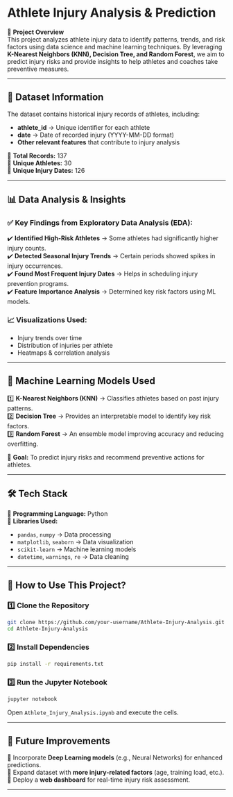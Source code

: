 
# **Athlete Injury Analysis & Prediction**  

📌 **Project Overview**  
This project analyzes athlete injury data to identify patterns, trends, and risk factors using data science and machine learning techniques. By leveraging **K-Nearest Neighbors (KNN), Decision Tree, and Random Forest**, we aim to predict injury risks and provide insights to help athletes and coaches take preventive measures.  

---

## **📂 Dataset Information**  
The dataset contains historical injury records of athletes, including:  
- **athlete_id** → Unique identifier for each athlete  
- **date** → Date of recorded injury (YYYY-MM-DD format)  
- **Other relevant features** that contribute to injury analysis  

🔹 **Total Records:** 137  
🔹 **Unique Athletes:** 30  
🔹 **Unique Injury Dates:** 126  

---

## **📊 Data Analysis & Insights**  
### ✅ **Key Findings from Exploratory Data Analysis (EDA):**  
✔️ **Identified High-Risk Athletes** → Some athletes had significantly higher injury counts.  
✔️ **Detected Seasonal Injury Trends** → Certain periods showed spikes in injury occurrences.  
✔️ **Found Most Frequent Injury Dates** → Helps in scheduling injury prevention programs.  
✔️ **Feature Importance Analysis** → Determined key risk factors using ML models.  

### 📈 **Visualizations Used:**  
- Injury trends over time  
- Distribution of injuries per athlete  
- Heatmaps & correlation analysis  

---

## **🤖 Machine Learning Models Used**  
1️⃣ **K-Nearest Neighbors (KNN)** → Classifies athletes based on past injury patterns.  
2️⃣ **Decision Tree** → Provides an interpretable model to identify key risk factors.  
3️⃣ **Random Forest** → An ensemble model improving accuracy and reducing overfitting.  

📌 **Goal:** To predict injury risks and recommend preventive actions for athletes.  

---

## **🛠️ Tech Stack**  
🔹 **Programming Language:** Python  
🔹 **Libraries Used:**  
   - `pandas`, `numpy` → Data processing  
   - `matplotlib`, `seaborn` → Data visualization  
   - `scikit-learn` → Machine learning models  
   - `datetime`, `warnings`, `re` → Data cleaning  

---

## **📌 How to Use This Project?**  
### **1️⃣ Clone the Repository**  
```bash
git clone https://github.com/your-username/Athlete-Injury-Analysis.git
cd Athlete-Injury-Analysis
```

### **2️⃣ Install Dependencies**  
```bash
pip install -r requirements.txt
```

### **3️⃣ Run the Jupyter Notebook**  
```bash
jupyter notebook
```
Open `Athlete_Injury_Analysis.ipynb` and execute the cells.  

---

## **🔮 Future Improvements**  
🔹 Incorporate **Deep Learning models** (e.g., Neural Networks) for enhanced predictions.  
🔹 Expand dataset with **more injury-related factors** (age, training load, etc.).  
🔹 Deploy a **web dashboard** for real-time injury risk assessment.  

---

